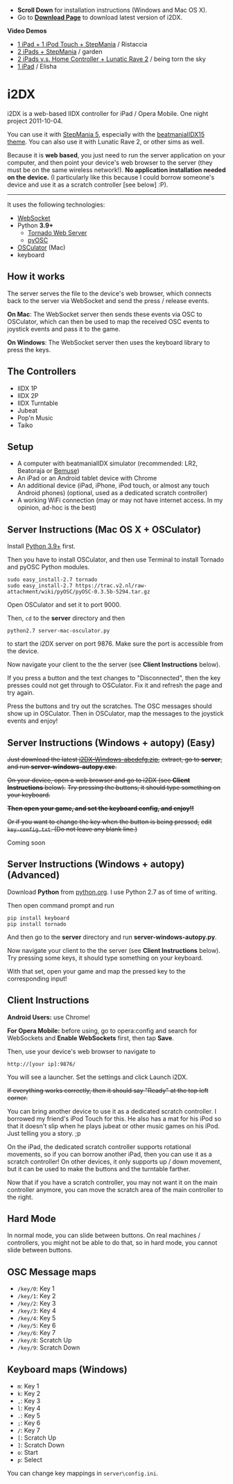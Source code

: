 * __Scroll Down__ for installation instructions (Windows and Mac OS X).
* Go to [__Download Page__](https://github.com/dtinth/i2DX/downloads) to download latest version of i2DX.


__Video Demos__

* [1 iPad + 1 iPod Touch + StepMania](http://www.youtube.com/watch?v=C3cZsZYK4Jo) / Ristaccia
* [2 iPads + StepMania](http://www.youtube.com/watch?v=f7GBGOO5DRw&feature=channel) / garden
* [2 iPads v.s. Home Controller + Lunatic Rave 2](http://www.youtube.com/watch?v=RfJ5FoVZiBs) / being torn the sky
* [1 iPad](http://www.youtube.com/watch?v=tiuCW311GEA) / Elisha

i2DX
=======

i2DX is a web-based IIDX controller for iPad / Opera Mobile. One night project 2011-10-04.

You can use it with [StepMania 5](http://www.stepmania.com/), especially with the
[beatmaniaIIDX15 theme](http://www.stepmania.com/forums/showthread.php?28308-SM5-beatmaniaIIDX15-theme-and-noteskin&p=195991#post195991).
You can also use it with Lunatic Rave 2, or other sims as well.

Because it is __web based__, you just need to run the server application on your computer,
and then point your device's web browser to the server (they must be on the same wireless network!).
__No application installation needed on the device.__ (I particularly like this because I could borrow
someone's device and use it as a scratch controller [see below] :P).

--------------

It uses the following technologies:

* [WebSocket](http://websocket.org/)
* Python __3.9+__
	* [Tornado Web Server](http://www.tornadoweb.org/)
	* [pyOSC](https://trac.v2.nl/wiki/pyOSC)
* [OSCulator](http://www.osculator.net/) (Mac)
* keyboard



How it works
------------

The server serves the file to the device's web browser, which connects back to
the server via WebSocket and send the press / release events.

__On Mac__: The WebSocket server then sends these events via OSC to OSCulator, which can then be used to
map the received OSC events to joystick events and pass it to the game.

__On Windows__: The WebSocket server then uses the keyboard library to press the keys.

The Controllers
---------------

* IIDX 1P
* IIDX 2P
* IIDX Turntable
* Jubeat
* Pop'n Music
* Taiko

Setup
-----

* A computer with beatmaniaIIDX simulator (recommended: LR2, Beatoraja or [Bemuse](https://bemuse.ninja))
* An iPad or an Android tablet device with Chrome
* An additional device (iPad, iPhone, iPod touch, or almost any touch Android phones) (optional, used as a dedicated scratch controller)
* A working WiFi connection (may or may not have internet access. In my opinion, ad-hoc is the best)

Server Instructions (Mac OS X + OSCulator)
------------------------------------------

Install [Python 3.9+](http://www.python.org/download/) first.

Then you have to install OSCulator, and then use Terminal to install Tornado and pyOSC Python modules.

    sudo easy_install-2.7 tornado
    sudo easy_install-2.7 https://trac.v2.nl/raw-attachment/wiki/pyOSC/pyOSC-0.3.5b-5294.tar.gz

Open OSCulator and set it to port 9000.

Then, `cd` to the __server__ directory and then

    python2.7 server-mac-osculator.py

to start the i2DX server on port 9876. Make sure the port is accessible from the device.

Now navigate your client to the the server (see __Client Instructions__ below).

If you press a button and the text changes to "Disconnected", then the key presses
could not get through to OSCulator. Fix it and refresh the page and try again.

Press the buttons and try out the scratches. The OSC messages should show up in OSCulator.
Then in OSCulator, map the messages to the joystick events and enjoy!


<span id="easy-installation-windows">Server Instructions (Windows + autopy) (Easy)</span>
---------------------------------------------

~~Just download the latest [i2DX-Windows-abcdefg.zip](https://github.com/dtinth/i2DX/downloads),~~
~~extract, go to __server__, and run __server-windows-autopy.exe__.~~

~~On your device, open a web browser and go to i2DX (see __Client Instructions__ below).~~
~~Try pressing the buttons, it should type something on your keyboard.~~

~~__Then open your game, and set the keyboard config, and enjoy!!__~~

~~Or if you want to change the key when the button is being pressed,~~
~~edit `key-config.txt`. (Do not leave any blank line.)~~

Coming soon

Server Instructions (Windows + autopy) (Advanced)
-------------------------------------------------

Download __Python__ from [python.org](http://python.org/download/). I use Python 2.7 as of time of writing.

Then open command prompt and run

    pip install keyboard
    pip install tornado

And then go to the __server__ directory and run __server-windows-autopy.py__.

Now navigate your client to the the server (see __Client Instructions__ below).
Try pressing some keys, it should type something on your keyboard.

With that set, open your game and map the pressed key to the corresponding input!


<span id="client-instructions">Client Instructions</span>
-------------------

__Android Users:__ use Chrome!

__For Opera Mobile:__ before using, go to opera:config and search for WebSockets
and __Enable WebSockets__ first, then tap __Save__.

Then, use your device's web browser to navigate to

    http://[your ip]:9876/

You will see a launcher. Set the settings and click Launch i2DX.

~~If everything works correctly, then it should say "Ready" at the top left corner.~~

You can bring another device to use it as a dedicated scratch controller.
I borrowed my friend's iPod Touch for this.
He also has a mat for his iPod so that it doesn't slip when he plays jubeat or other music
games on his iPod. Just telling you a story. ;p

On the iPad, the dedicated scratch controller supports rotational movements, so if you
can borrow another iPad, then you can use it as a scratch controller! On other devices, it
only supports up / down movement, but it can be used to make the buttons and the turntable farther.

Now that if you have a scratch controller, you may not want it on the main controller anymore,
you can move the scratch area of the main controller to the right.


Hard Mode
---------

In normal mode, you can slide between buttons.
On real machines / controllers, you might not be able to do that, so in hard
mode, you cannot slide between buttons.

OSC Message maps
----------------

* `/key/0`: Key 1
* `/key/1`: Key 2
* `/key/2`: Key 3
* `/key/3`: Key 4
* `/key/4`: Key 5
* `/key/5`: Key 6
* `/key/6`: Key 7
* `/key/8`: Scratch Up
* `/key/9`: Scratch Down

Keyboard maps (Windows)
-----------------------

* `m`: Key 1
* `k`: Key 2
* `,`: Key 3
* `l`: Key 4
* `.`: Key 5
* `;`: Key 6
* `/`: Key 7
* `[`: Scratch Up
* `]`: Scratch Down
* `o`: Start
* `p`: Select

You can change key mappings in `server\config.ini`.
